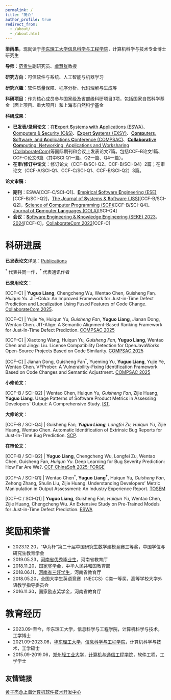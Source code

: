 ```yaml
---
permalink: /
title: "简介"
author_profile: true
redirect_from: 
  - /about/
  - /about.html
---
```


<strong>梁雨果</strong>，现就读于[华东理工大学](https://www.ecust.edu.cn/)[信息科学与工程学院](https://cise.ecust.edu.cn/)，计算机科学与技术专业博士研究生

<strong>导师</strong>：[范贵生](https://faculty.ecust.edu.cn/yjszdjs/list.htm)副研究员、[虞慧群](https://faculty.ecust.edu.cn/cise/yhq/main.htm)教授

<strong>研究方向</strong>：可信软件与系统、人工智能与机器学习

<strong>研究兴趣</strong>：软件质量保障、程序分析、代码理解与生成等

<strong>科研项目</strong>：作为核心成员参与国家级及省部级科研项目3项，包括国家自然科学基金（面上项目、重大项目）和上海市自然科学基金

<strong>科研成果</strong>：
- **已发表/录用论文**：在[**E**xpert **S**ystems **w**ith **A**pplications (ESWA)](https://www.sciencedirect.com/journal/expert-systems-with-applications)、[**C**omputers & **S**ecurity (C&S)](https://www.sciencedirect.com/journal/computers-and-security)、[**Ex**pert **Sy**stems (EXSY)](https://onlinelibrary.wiley.com/journal/14680394)、[**Comp**uters, **S**oftware, and **A**pplications **C**onference (COMPSAC)](https://ieeecompsac.computer.org/2025/)、[**Collaborat**ive **Com**puting: Networking, Applications and Worksharing (CollaborateCom)](https://collaboratecom.eai-conferences.org/2025/)等国际期刊和会议上发表论文7篇。包括CCF-B论文1篇、CCF-C论文6篇（其中SCI Q1一篇、Q2一篇、Q4一篇）。
- **在审/修订中论文**：修订论文（CCF-B/SCI-Q2、CCF-B/SCI-Q4）2篇；在审论文（CCF-A/SCI-Q1、CCF-C/SCI-Q1、CCF-B/SCI-Q2）3篇。

<strong>论文审稿</strong>：
- **期刊**：ESWA[CCF-C/SCI-Q1]、[**E**mpirical **S**oftware **E**ngineering (ESE)](https://link.springer.com/journal/10664)[CCF-B/SCI-Q2]，[The **J**ournal of **S**ystems & **S**oftware (JSS)](https://www.sciencedirect.com/journal/journal-of-systems-and-software)[CCF-B/SCI-Q2]，[**S**cience of **C**omputer **P**rogramming (SCP)](https://www.sciencedirect.com/journal/science-of-computer-programming)[CCF-B/SCI-Q4]、[Journal of **Co**mputer **La**nguages (COLA)](https://www.sciencedirect.com/journal/journal-of-systems-and-software)[SCI-Q4]
- **会议**：[**S**oftware **E**ngineering & **K**nowledge **E**ngineering (SEKE) 2023](https://ksiresearch.org/seke/seke23.html)、[2024](https://ksiresearch.org/seke/seke24.html)[CCF-C]，[CollaborateCom 2023](https://collaboratecom.eai-conferences.org/2023/)[CCF-C]

科研进展
======

<strong>已发表论文</strong>详见：[Publications](https://hugo-liang.github.io/publications/)

<sup>†</sup> 代表共同一作，<sup>*</sup> 代表通讯作者

<strong>已录用论文</strong>：

[CCF-C] | <strong>Yuguo Liang</strong>, Chengcheng Wu, Wentao Chen, Guisheng Fan<sup>*</sup>, Huiqun Yu<sup>*</sup>. JIT-Coka: An Improved Framework for Just-in-Time Defect Prediction and Localization Using Fused Features of Code Change. [CollaborateCom 2025](https://collaboratecom.eai-conferences.org/2025/).

[CCF-C] | Yujie Ye, Huiqun Yu<sup>*</sup>, Guisheng Fan<sup>*</sup>, <strong>Yuguo Liang</strong>, Jianan Dong, Wentao Chen. JIT-Align: A Semantic Alignment-Based Ranking Framework for Just-In-Time Defect Prediction. [COMPSAC 2025](https://ieeecompsac.computer.org/2025/)

[CCF-C] | Xiaotong Wang, Huiqun Yu<sup>*</sup>, Guisheng Fan<sup>*</sup>, <strong>Yuguo Liang</strong>, Wentao Chen and Jingyi Liu. License Compatibility Detection for OpenJavaWorks Open-Source Projects Based on Code Similarity. [COMPSAC 2025](https://ieeecompsac.computer.org/2025/)

[CCF-C] | Jianan Dong, Guisheng Fan<sup>*</sup>, Yueming Yu, <strong>Yuguo Liang</strong>, Yujie Ye,  Wentao Chen. VFProber: A Vulnerability-Fixing Identification Framework Based on Code Changes and Semantic Adjustment. [COMPSAC 2025](https://ieeecompsac.computer.org/2025/)


<strong>小修论文</strong>：

[CCF-B / SCI-Q2] | Wentao Chen, Huiqun Yu<sup>*</sup>, Guisheng Fan<sup>*</sup>, Zijie Huang, <strong>Yuguo Liang</strong>. Usage Patterns of Software Product Metrics in Assessing Developers' Output: A Comprehensive Study. [IST](https://www.sciencedirect.com/journal/information-and-software-technology).

<strong>大修论文</strong>：

[CCF-B / SCI-Q4] | Guisheng Fan<sup>*</sup>, <strong>Yuguo Liang</strong>, Longfei Zu, Huiqun Yu<sup>*</sup>, Zijie Huang, Wentao Chen. Automatic Identification of Extrinsic Bug Reports for Just-In-Time Bug Prediction. [SCP](https://www.sciencedirect.com/journal/science-of-computer-programming).

<strong>在审论文</strong>：

[CCF-B / SCI-Q2] | <strong>Yuguo Liang</strong>, Chengcheng Wu, Longfei Zu, Wentao Chen, Guisheng Fan<sup>*</sup>, Huiqun Yu<sup>*</sup>. Deep Learning for Bug Severity Prediction: How Far Are We?. [CCF ChinaSoft 2025-FORGE](https://chinasoft.ccf.org.cn/#callforpaper/foundation-models-engineering)

[CCF-A / SCI-Q1] | Wentao Chen<sup>†</sup>, <strong>Yuguo Liang<sup>†</sup></strong>, Huiqun Yu<sup>*</sup>, Guisheng Fan<sup>*</sup>, Zehong Zhang, Shulin Liu, Zijie Huang. Understanding Developers’ Metric Manipulation in Output Assessment: An Industry Experience Report. [TOSEM](https://dl.acm.org/journal/tosem)

[CCF-C / SCI-Q1] | <strong>Yuguo Liang</strong>, Guisheng Fan<sup>*</sup>, Huiqun Yu<sup>*</sup>, Wentao Chen, Zijie Huang, Chengcheng Wu. An Extensive Study on Pre-Trained Models for Just-in-Time Defect Prediction. [ESWA](https://www.sciencedirect.com/journal/expert-systems-with-applications)

奖励和荣誉
======
- 2023.12.20，“华为杯”第二十届中国研究生数学建模竞赛三等奖，中国学位与研究生教育学会
- 2019.05.23，[河南省优秀毕业生](https://jyt.henan.gov.cn/2019/05-23/1658384.html)，河南省教育厅
- 2018.11.20，[国家奖学金](http://www.moe.gov.cn/srcsite/A05/s7505/201811/t20181114_354826.html)，中华人民共和国教育部
- 2018.06.11，[河南省三好学生](https://jyt.henan.gov.cn/2018/06-11/1604388.html)，河南省教育厅
- 2018.05.20，全国大学生英语竞赛（NECCS）C类一等奖，高等学校大学外语教学指导委员会
- 2016.11.30，国家励志奖学金，河南省教育厅


教育经历
======
- 2023.09-至今，华东理工大学，信息科学与工程学院，计算机科学与技术，工学博士
- 2021.09-2023.06，[华东理工大学](https://www.ecust.edu.cn/)，[信息科学与工程学院](https://cise.ecust.edu.cn/)，计算机科学与技术，工学硕士
- 2015.09-2019.06，[郑州轻工业大学](https://www.zzuli.edu.cn/)，[计算机与通信工程学院](https://cs.zzuli.edu.cn/)，软件工程，工学学士

友情链接
------
[黄子杰@上海计算机软件技术开发中心](https://huang.zj.cn/index.html)
